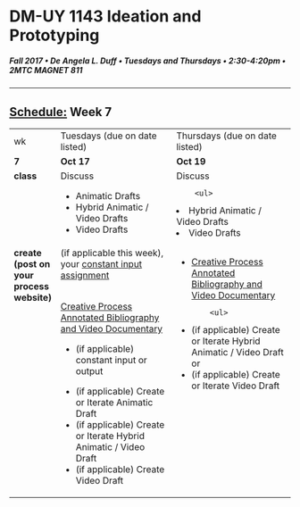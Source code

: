 # DM-UY 1143 Ideation and Prototyping
##### Fall 2017 • De Angela L. Duff • Tuesdays and Thursdays • 2:30-4:20pm • 2MTC MAGNET 811

---
## [Schedule:](schedule.md) Week 7


<table>
<tr>
<td>wk</td>
<td>Tuesdays (due on date listed)</td>
<td>Thursdays (due on date listed)</td>
</tr>
<tr>
  <td valign="top"><strong>7</strong></td>
  <td valign="top" width="48%"><strong>Oct 17</strong></td>
  <td valign="top" width="48%"><strong>Oct 19</strong></td>
</tr>
<tr>
<td valign="top"><strong>class</strong></td>
<td valign="top">Discuss
        <ul> 
<li>Animatic Drafts</li>
<li>Hybrid Animatic / Video Drafts</li>
<li>Video Drafts</li>    
        </ul>
</td>

<!-- 2nd column class -->
<td valign="top" width="48%">
Discuss
       
        <ul>
 <li>Hybrid Animatic / Video Drafts</li>
<li>Video Drafts</li> 
        </ul>
</td>
 
</tr>


<!-- do -->
<tr>
  <td valign="top"><strong>create (post on your process website)</strong></td>
  <td>
  (if applicable this week), your <a href="constant_input_choices.md">constant input assignment</a>
  <br><br>
 
  <a href="creative_process.md">Creative Process Annotated Bibliography and Video Documentary</a> 
        <ul>
        <li>(if applicable) constant input or output</li>
<li>(if applicable) Create or Iterate Animatic Draft</li>
<li>(if applicable) Create or Iterate Hybrid Animatic / Video Draft</li>
<li>(if applicable) Create Video Draft</li>
  <td valign="top">
  <ul>
  

  <li><a href="creative_process.md">Creative Process Annotated Bibliography and Video Documentary</a></li>
   
        <ul>
 <li>(if applicable) Create or Iterate Hybrid Animatic / Video Draft or</li>
<li>(if applicable) Create or Iterate Video Draft</li>      
        </ul></td>
</table>



